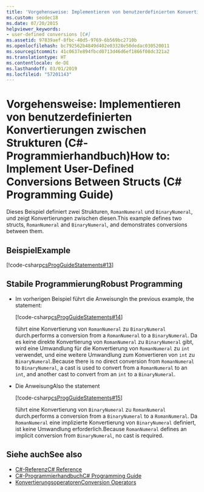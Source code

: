 ```yaml
---
title: 'Vorgehensweise: Implementieren von benutzerdefinierten Konvertierungen zwischen Strukturen – C#-Programmierhandbuch'
ms.custom: seodec18
ms.date: 07/20/2015
helpviewer_keywords:
- user-defined conversions [C#]
ms.assetid: 97839aef-8fbc-40d5-9769-6b569bc2710b
ms.openlocfilehash: bc792562b4849d402e03328e50dedac030520011
ms.sourcegitcommit: 41c0637e894fbcd0713d46d6ef1866f08dc321a2
ms.translationtype: HT
ms.contentlocale: de-DE
ms.lasthandoff: 03/01/2019
ms.locfileid: "57201143"
---
```

# <a name="how-to-implement-user-defined-conversions-between-structs-c-programming-guide"></a><span data-ttu-id="032cb-102">Vorgehensweise: Implementieren von benutzerdefinierten Konvertierungen zwischen Strukturen (C#-Programmierhandbuch)</span><span class="sxs-lookup"><span data-stu-id="032cb-102">How to: Implement User-Defined Conversions Between Structs (C# Programming Guide)</span></span>
<span data-ttu-id="032cb-103">Dieses Beispiel definiert zwei Strukturen, `RomanNumeral` und `BinaryNumeral`, und zeigt Konvertierungen zwischen diesen.</span><span class="sxs-lookup"><span data-stu-id="032cb-103">This example defines two structs, `RomanNumeral` and `BinaryNumeral`, and demonstrates conversions between them.</span></span>  
  
## <a name="example"></a><span data-ttu-id="032cb-104">Beispiel</span><span class="sxs-lookup"><span data-stu-id="032cb-104">Example</span></span>  
 [!code-csharp[csProgGuideStatements#13](~/samples/snippets/csharp/VS_Snippets_VBCSharp/csProgGuideStatements/CS/Statements.cs#13)]  
  
## <a name="robust-programming"></a><span data-ttu-id="032cb-105">Stabile Programmierung</span><span class="sxs-lookup"><span data-stu-id="032cb-105">Robust Programming</span></span>  
  
-   <span data-ttu-id="032cb-106">Im vorherigen Beispiel führt die Anweisung</span><span class="sxs-lookup"><span data-stu-id="032cb-106">In the previous example, the statement:</span></span>  
  
     [!code-csharp[csProgGuideStatements#14](~/samples/snippets/csharp/VS_Snippets_VBCSharp/csProgGuideStatements/CS/Statements.cs#14)]  
  
     <span data-ttu-id="032cb-107">führt eine Konvertierung von `RomanNumeral` zu `BinaryNumeral` durch.</span><span class="sxs-lookup"><span data-stu-id="032cb-107">performs a conversion from a `RomanNumeral` to a `BinaryNumeral`.</span></span> <span data-ttu-id="032cb-108">Da es keine direkte Konvertierung von `RomanNumeral` zu `BinaryNumeral` gibt, wird eine Umwandlung für die Konvertierung von `RomanNumeral` zu `int` verwendet, und eine weitere Umwandlung zum Konvertieren von `int` zu `BinaryNumeral`.</span><span class="sxs-lookup"><span data-stu-id="032cb-108">Because there is no direct conversion from `RomanNumeral` to `BinaryNumeral`, a cast is used to convert from a `RomanNumeral` to an `int`, and another cast to convert from an `int` to a `BinaryNumeral`.</span></span>  
  
-   <span data-ttu-id="032cb-109">Die Anweisung</span><span class="sxs-lookup"><span data-stu-id="032cb-109">Also the statement</span></span>  
  
     [!code-csharp[csProgGuideStatements#15](~/samples/snippets/csharp/VS_Snippets_VBCSharp/csProgGuideStatements/CS/Statements.cs#15)]  
  
     <span data-ttu-id="032cb-110">führt eine Konvertierung von `BinaryNumeral` zu `RomanNumeral` durch.</span><span class="sxs-lookup"><span data-stu-id="032cb-110">performs a conversion from a `BinaryNumeral` to a `RomanNumeral`.</span></span> <span data-ttu-id="032cb-111">Da `RomanNumeral` eine implizierte Konvertierung von `BinaryNumeral` definiert, ist keine Umwandlung erforderlich.</span><span class="sxs-lookup"><span data-stu-id="032cb-111">Because `RomanNumeral` defines an implicit conversion from `BinaryNumeral`, no cast is required.</span></span>  
  
## <a name="see-also"></a><span data-ttu-id="032cb-112">Siehe auch</span><span class="sxs-lookup"><span data-stu-id="032cb-112">See also</span></span>

- [<span data-ttu-id="032cb-113">C#-Referenz</span><span class="sxs-lookup"><span data-stu-id="032cb-113">C# Reference</span></span>](../../../csharp/language-reference/index.md)
- [<span data-ttu-id="032cb-114">C#-Programmierhandbuch</span><span class="sxs-lookup"><span data-stu-id="032cb-114">C# Programming Guide</span></span>](../../../csharp/programming-guide/index.md)
- [<span data-ttu-id="032cb-115">Konvertierungsoperatoren</span><span class="sxs-lookup"><span data-stu-id="032cb-115">Conversion Operators</span></span>](../../../csharp/programming-guide/statements-expressions-operators/conversion-operators.md)
